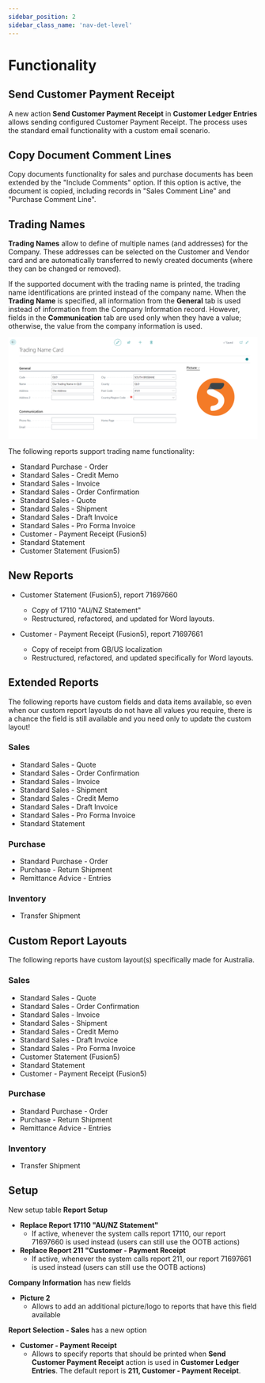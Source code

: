 ```yaml
---
sidebar_position: 2
sidebar_class_name: 'nav-det-level'
---
```


# Functionality

## Send Customer Payment Receipt

A new action **Send Customer Payment Receipt** in **Customer Ledger Entries** allows sending configured Customer Payment Receipt. The process uses the standard email functionality with a custom email scenario.

## Copy Document Comment Lines

Copy documents functionality for sales and purchase documents has been extended by the "Include Comments" option. If this option is active, the document is copied, including records in "Sales Comment Line" and "Purchase Comment Line".

## Trading Names

**Trading Names** allow to define of multiple names (and addresses) for the Company. These addresses can be selected on the Customer and Vendor card and are automatically transferred to newly created documents (where they can be changed or removed).

If the supported document with the trading name is printed, the trading name identifications are printed instead of the company name. When the **Trading Name** is specified, all information from the **General** tab is used instead of information from the Company Information record. However, fields in the **Communication** tab are used only when they have a value; otherwise, the value from the company information is used.

![image.png](./img/Trading-Names.png)

The following reports support trading name functionality:
- Standard Purchase - Order
- Standard Sales - Credit Memo
- Standard Sales - Invoice
- Standard Sales - Order Confirmation
- Standard Sales - Quote
- Standard Sales - Shipment
- Standard Sales - Draft Invoice
- Standard Sales - Pro Forma Invoice
- Customer - Payment Receipt (Fusion5)
- Standard Statement
- Customer Statement (Fusion5)

## New Reports

- Customer Statement (Fusion5), report 71697660
  - Copy of 17110 "AU/NZ Statement"
  - Restructured, refactored, and updated for Word layouts.

- Customer - Payment Receipt (Fusion5), report 71697661
  - Copy of receipt from GB/US localization
  - Restructured, refactored, and updated specifically for Word layouts.

## Extended Reports

The following reports have custom fields and data items available, so even when our custom report layouts do not have all values you require, there is a chance the field is still available and you need only to update the custom layout!

### Sales

- Standard Sales - Quote
- Standard Sales - Order Confirmation
- Standard Sales - Invoice
- Standard Sales - Shipment
- Standard Sales - Credit Memo
- Standard Sales - Draft Invoice
- Standard Sales - Pro Forma Invoice
- Standard Statement

### Purchase

- Standard Purchase - Order
- Purchase - Return Shipment
- Remittance Advice - Entries

### Inventory

- Transfer Shipment

## Custom Report Layouts

The following reports have custom layout(s) specifically made for Australia.

### Sales

- Standard Sales - Quote
- Standard Sales - Order Confirmation
- Standard Sales - Invoice
- Standard Sales - Shipment
- Standard Sales - Credit Memo
- Standard Sales - Draft Invoice
- Standard Sales - Pro Forma Invoice
- Customer Statement (Fusion5)
- Standard Statement
- Customer - Payment Receipt (Fusion5)

### Purchase

- Standard Purchase - Order
- Purchase - Return Shipment
- Remittance Advice - Entries

### Inventory

- Transfer Shipment

## Setup

New setup table **Report Setup**
- **Replace Report 17110 "AU/NZ Statement"**
  - If active, whenever the system calls report 17110, our report 71697660 is used instead (users can still use the OOTB actions)
- **Replace Report 211 "Customer - Payment Receipt**
  - If active, whenever the system calls report 211, our report 71697661 is used instead (users can still use the OOTB actions)

**Company Information** has new fields
- **Picture 2**
  - Allows to add an additional picture/logo to reports that have this field available

**Report Selection - Sales** has a new option
- **Customer - Payment Receipt**
  - Allows to specify reports that should be printed when **Send Customer Payment Receipt** action is used in **Customer Ledger Entries**. The default report is **211, Customer - Payment Receipt**.
